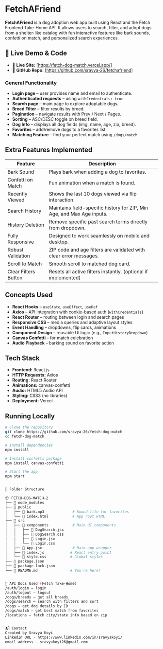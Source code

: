 # FetchAFriend
**FetchAFriend** is a dog adoption web app built using React and the Fetch Frontend Take-Home API. It allows users to search, filter, and adopt dogs from a shelter-like catalog with fun interactive features like bark sounds, confetti on match, and personalized search experiences.

## 🚀 Live Demo & Code

- 🔗 **Live Site:** [https://fetch-dog-match.vercel.app/]
- 📂 **GitHub Repo:** [https://github.com/sravya-26/fetchafriend]

### General Functionality

- **Login page** – user provides name and email to authenticate.
- **Authenticated requests** – using `withCredentials: true`.
- **Search page** – main page to explore adoptable dogs.
- **Breed Filter** – filter results by breed.
- **Pagination** – navigate results with Prev / Next / Pages.
- **Sorting** – ASC/DESC toggle on breed field.
- **Dog Info** – displays all dog fields (img, name, age, zip, breed).
- **Favorites** – add/remove dogs to a favorites list.
- **Matching Feature** – find your perfect match using `/dogs/match`.

## Extra Features Implemented

| Feature                         | Description                                                             |
|-------------------------------|---------------------------------------------------------------------------|
| Bark Sound                 | Plays bark when adding a dog to favorites.                                |
| Confetti on Match         | Fun animation when a match is found.                                       |
| Recently Viewed           | Shows the last 10 dogs viewed via flip interaction.                        |
| Search History            | Maintains field-specific history for ZIP, Min Age, and Max Age inputs.     |
| History Deletion          | Remove specific past search terms directly from dropdown.                  |
| Fully Responsive          | Designed to work seamlessly on mobile and desktop.                         |
| Robust Validation         | ZIP code and age filters are validated with clear error messages.          |
| Scroll to Match           | Smooth scroll to matched dog card.                                         |
| Clear Filters Button      | Resets all active filters instantly. (optional if implemented)             |


## Concepts Used

- **React Hooks** – `useState`, `useEffect`, `useRef`
- **Axios** – API integration with cookie-based auth (`withCredentials`)
- **React Router** – routing between login and search pages
- **Responsive CSS** – media queries and adaptive layout styles
- **Event Handling** – dropdowns, flip cards, animations
- **Component Design** – reusable UI logic (e.g., `InputHistoryDropdown`)
- **Canvas Confetti** – for match celebration
- **Audio Playback** – barking sound on favorite action



## Tech Stack

- **Frontend:** React.js
- **HTTP Requests:** Axios
- **Routing:** React Router
- **Animations:** canvas-confetti
- **Audio:** HTML5 Audio API
- **Styling:** CSS3 (no libraries)
- **Deployment:** Vercel


## Running Locally

```bash
# Clone the repository
git clone https://github.com/sravya-26/fetch-dog-match
cd fetch-dog-match

# Install dependencies
npm install

# Install confetti package
npm install canvas-confetti

# Start the app
npm start


📁 Folder Structure

📦 FETCH-DOG-MATCH-2
├── 📁 node_modules
├── 📁 public
│   ├── 📄 bark.mp3             # Sound file for favorites
│   └── 📄 index.html           # App root HTML
├── 📁 src
│   ├── 📁 components           # Main UI components
│   │   ├── 📄 DogSearch.jsx
│   │   ├── 📄 DogSearch.css
│   │   ├── 📄 Login.jsx
│   │   └── 📄 Login.css
│   ├── 📄 App.jsx              # Main app wrapper
│   ├── 📄 index.js            # React entry point
│   └── 📄 style.css           # Global styles
├── 📄 package.json
├── 📄 package-lock.json
└── 📄 README.md               # You're here!


📃 API Docs Used (Fetch Take-Home)
/auth/login – login
/auth/logout – logout
/dogs/breeds – get all breeds
/dogs/search – search with filters and sort
/dogs – get dog details by ID
/dogs/match – get best match from favorites
/locations – fetch city/state info based on zip


📬 Contact
Created by Sravya Koyi
LinkedIn URL - https://www.linkedin.com/in/sravyakoyi/
email address - sravyakoyi26@gmail.com
